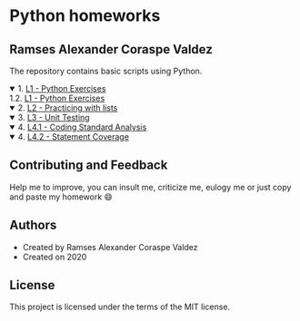 # Python homeworks
## Ramses Alexander Coraspe Valdez
The repository contains basic scripts using Python.
<details open>   
<summary> 1. <a href="https://wittline.github.io/Python/L1/L1-A00354777.html">L1 - Python Exercises</a></summary>   
 <summary> 1.2. <a href="https://wittline.github.io/Python/L1/L1-A00354777.html">L1 - Python Exercises</a></summary>   
</details>

<details open>   
<summary> 2. <a href="https://wittline.github.io/Python/L2/L2-A00354777.html">L2 - Practicing with lists</a></summary>   
</details>


<details open>   
<summary> 3. <a href="https://wittline.github.io/Python/L3/L3-A00354777.html">L3 - Unit Testing </a></summary>   
</details>

<details open>   
<summary> 4. <a href="https://wittline.github.io/Python/L4/L41-A00354777.html">L4.1 - Coding Standard Analysis </a></summary>   
</details>

<details open>   
<summary> 4. <a href="https://wittline.github.io/Python/L4/L42-A00354777.html">L4.2 - Statement Coverage </a></summary>   
</details>

## Contributing and Feedback
Help me to improve, you can insult me, criticize me, eulogy me or just copy and paste my homework :smile:

## Authors
- Created by Ramses Alexander Coraspe Valdez
- Created on 2020

## License
This project is licensed under the terms of the MIT license.

